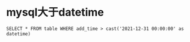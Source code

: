 # mysql大于datetime

    SELECT * FROM table WHERE add_time > cast('2021-12-31 00:00:00' as datetime)

